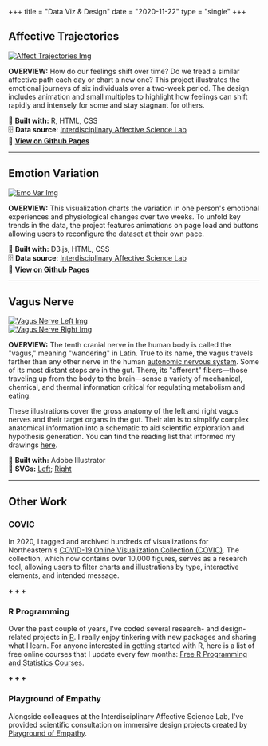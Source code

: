 +++
title = "Data Viz & Design"
date = "2020-11-22"
type = "single"
+++

Affective Trajectories
--
[![Affect Trajectories Img](/viz/aff-traj-3.png)](https://lizcory.github.io/affective-trajectories/)

**OVERVIEW:** How do our feelings shift over time? Do we tread a similar affective path each day or chart a new one? This project illustrates the emotional journeys of six individuals over a two-week period. The design includes animation and small multiples to highlight how feelings can shift rapidly and intensely for some and stay stagnant for others. 

🧰 **Built with:** R, HTML, CSS  
🗄️ **Data source**: [Interdisciplinary Affective Science Lab](https://www.affective-science.org/)  
🔗 **[View on Github Pages](https://lizcory.github.io/affective-trajectories/)**  

***

Emotion Variation
--
[![Emo Var Img](/viz/emovarhome2.png)](https://lizcory.github.io/emotion-variation/)

**OVERVIEW:** This visualization charts the variation in one person's emotional experiences and physiological changes over two weeks. To unfold key trends in the data, the project features animations on page load and buttons allowing users to reconfigure the dataset at their own pace.

🧰 **Built with:** D3.js, HTML, CSS  
🗄️ **Data source**: [Interdisciplinary Affective Science Lab](https://www.affective-science.org/)  
🔗 **[View on Github Pages](https://lizcory.github.io/emotion-variation/)**  

***

Vagus Nerve 
--
[![Vagus Nerve Left Img](/viz/vagus/vn-left.png)](/viz/vagus/vn-left.svg)  
[![Vagus Nerve Right Img](/viz/vagus/vn-right.png)](/viz/vagus/vn-right.svg)

**OVERVIEW:** The tenth cranial nerve in the human body is called the "vagus," meaning "wandering" in Latin. True to its name, the vagus travels farther than any other nerve in the human [autonomic nervous system](https://www.britannica.com/science/autonomic-nervous-system). Some of its most distant stops are in the gut. There, its "afferent" fibers—those traveling up from the body to the brain—sense a variety of mechanical, chemical, and thermal information critical for regulating metabolism and eating. 

These illustrations cover the gross anatomy of the left and right vagus nerves and their target organs in the gut. Their aim is to simplify complex anatomical information into a schematic to aid scientific exploration and hypothesis generation. You can find the reading list that informed my drawings [here](https://docs.google.com/document/d/12ZI4LeGkfk-XaSoTpGH5MZz129sgaOmk7cBtNQrrCpI/edit?usp=sharing).

🧰 **Built with:** Adobe Illustrator  
🔗 **SVGs:** [Left](/viz/vagus/vn-left.svg); [Right](/viz/vagus/vn-right.svg)  

***

Other Work
--

### COVIC
In 2020, I tagged and archived hundreds of visualizations for Northeastern's [COVID-19 Online Visualization Collection (COVIC)](https://medium.com/the-visual-agency/the-boston-view-visualizing-complex-data-covid-19-more-745d930d1d0). The collection, which now contains over 10,000 figures, serves as a research tool, allowing users to filter charts and illustrations by type, interactive elements, and intended message. 

 **+ + +**

### R Programming 
Over the past couple of years, I've coded several research- and design- related projects in [R](https://www.r-project.org/). I really enjoy tinkering with new packages and sharing what I learn. For anyone interested in getting started with R, here is a list of free online courses that I update every few months:
[Free R Programming and Statistics Courses](https://docs.google.com/document/d/1dcrgLhyRCJFPEuQwBQihwS3V4AVcZH41VTA8Ua5h3LI/edit?usp=sharing).

 **+ + +**

### Playground of Empathy
Alongside colleagues at the Interdisciplinary Affective Science Lab, I've provided scientific consultation on immersive design projects created by [Playground of Empathy](https://www.playgroundofempathy.com/playground).
